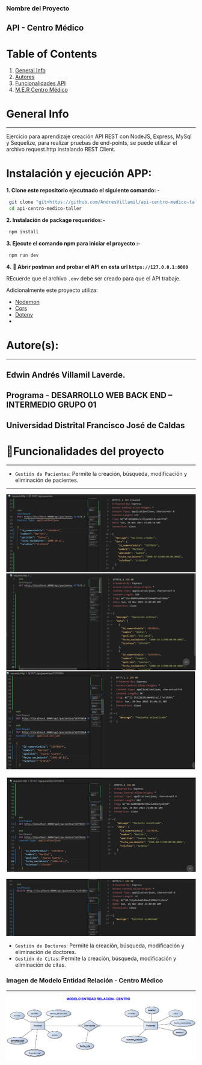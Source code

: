 ### Nombre del Proyecto
##  API - Centro Médico 

# Table of Contents
1. [General Info](#general-info)
2. [Autores](#autores)
3. [Funcionalidades API](#funcionalidades)
4. [M.E.R Centro Médico](#MER)


# General Info
***
Ejercicio para aprendizaje creación API REST con NodeJS, Express, MySql y Sequelize, para realizar pruebas de end-points, se puede utilizar el archivo request.http instalando REST Client. 

# Instalación y ejecución APP:

**1. Clone este repositorio ejecutnado el siguiente comando: -**

```bash
 git clone "git+https://github.com/AndresVillamil/api-centro-medico-taller.git"
 cd api-centro-medico-taller
```

**2. Instalación de package requeridos:-**

```bash
 npm install
```

**3. Ejecute el comando npm para iniciar el proyecto :-**

```bash
 npm run dev
```

**4.** **🎉 Abrir postman and probar el API en esta url `https://127.0.0.1:8000`**

REcuerde que el archivo `.env` debe ser creado para que el API trabaje.

Adicionalmente este proyecto utiliza:

- [Nodemon](https://nodemon.io)
- [Cors](https://www.npmjs.com/package/cors)
- [Dotenv](https://www.npmjs.com/package/dotenv)
- 
# Autore(s):
***
## Edwin Andrés Villamil Laverde. 
## Programa - DESARROLLO WEB BACK END – INTERMEDIO GRUPO 01
## Universidad Distrital Francisco José de Caldas

# :hammer:Funcionalidades del proyecto
***
- `Gestión de Pacientes`: Permite la creación, búsqueda, modificación y eliminación de pacientes.
***
![CrearPacientes](./Pruebas%20API/Pacientes/CrearPacientes(POST).png)
![Obtener Pacientes](./Pruebas%20API/Pacientes/ObtenerPacientes(GET).png)
![Modificar Paciente](./Pruebas%20API/Pacientes/Modificar%20y%20Consultar%20un%20paciente%20por%20ID.png)
![Eliminar Paciente](./Pruebas%20API/Pacientes/Eliminar%20un%20Paciente.png)

- `Gestión de Doctores`: Permite la creación, búsqueda, modificación y eliminación de doctores.
- `Gestión de Citas`: Permite la creación, búsqueda, modificación y eliminación de citas.


### Imagen de Modelo Entidad Relación - Centro Médico
***
![M.E.R Centro Médico](/ModeloEntidadRelacion-Proyecto.png)
